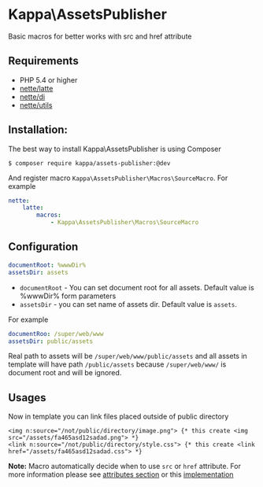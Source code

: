 # Kappa\AssetsPublisher

Basic macros for better works with src and href attribute

## Requirements

* PHP 5.4 or higher
* [nette/latte](https://github.com/nette/latte)
* [nette/di](https://github.com/nette/di)
* [nette/utils](https://github.com/nette/utils)

## Installation:

The best way to install Kappa\AssetsPublisher is using Composer

```shell
$ composer require kappa/assets-publisher:@dev
```

And register macro `Kappa\AssetsPublisher\Macros\SourceMacro`. For example

```yaml
nette:
	latte:
		macros:
			- Kappa\AssetsPublisher\Macros\SourceMacro
```

## Configuration

```yaml
documentRoot: %wwwDir%
assetsDir: assets
```

* `documentRoot` - You can set document root for all assets. Default value is %wwwDir% form parameters
* `assetsDir` - you can set name of assets dir. Default value is `assets`.

For example

```yaml
documentRoo: /super/web/www
assetsDir: public/assets
```

Real path to assets will be  `/super/web/www/public/assets` and all assets in template will have path `/public/assets`
because `/super/web/www/` is document root and will be ignored.

## Usages

Now in template you can link files placed outside of public directory

```latte
<img n:source="/not/public/directory/image.png"> {* this create <img src="/assets/fa465asd12sadad.png"> *}
<link n:source="/not/public/directory/style.css"> {* this create <link href="/assets/fa465asd12sadad.css"> *}
```

**Note:** Macro automatically decide when to use `src` or `href` attribute. For more information please see [attributes
section](http://www.w3.org/html/wg/drafts/html/master/index.html#web+-scheme-prefix) or this 
[implementation](https://github.com/Kappa-org/AssetsPublisher/blob/master/src/Macros/SourceMacro.php#L54-L55)
